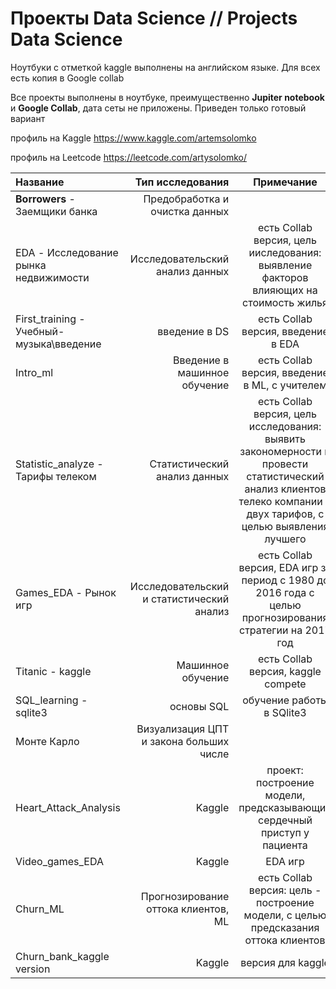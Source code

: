 # Проекты Data Science // Projects Data Science

Ноутбуки с отметкой kaggle выполнены на английском языке. Для всех есть копия в Google collab


Все проекты выполнены в ноутбуке, преимущественно **Jupiter notebook** и **Google Collab**, дата сеты не приложены. 
Приведен только готовый вариант

профиль на Kaggle
https://www.kaggle.com/artemsolomko

профиль на Leetcode
https://leetcode.com/artysolomko/



| **Название** | **Тип исследования** | **Примечание** |
| :-------------------- | ---------------------: |:---------------------------:|
| **Borrowers** - Заемщики банка| Предобработка и очистка данных | | есть Collab версия, цель исследования: формирование портрета идеального заемщика|
| EDA - Исследование рынка недвижимости | Исследовательский анализ данных | есть Collab версия, цель ииследования: выявление факторов влияющих на стоимость жилья|
| First_training - Учебный-музыка\введение| введение в DS | есть Collab версия, введение в EDA|
| Intro_ml | Введение в машинное обучение| есть Collab версия, введение в ML, с учителем|
| Statistic_analyze - Тарифы телеком | Статистический анализ данных| есть Collab версия, цель исследования: выявить закономерности и провести статистический анализ клиентов телеко компании и двух тарифов, с целью выявления лучшего|
| Games_EDA - Рынок игр | Исследовательский и статистический анализ| есть Collab версия, EDA игр за период с 1980 до 2016 года с целью прогнозирования стратегии на 2017 год|
| Titanic - kaggle | Машинное обучение| есть Collab версия, kaggle compete|
| SQL_learning - sqlite3 | основы SQL| обучение работы в SQlite3|
| Монте Карло| Визуализация ЦПТ и закона больших числе| |
| Heart_Attack_Analysis| Kaggle| проект: построение модели, предсказывающий сердечный приступ у пациента|
| Video_games_EDA| Kaggle| EDA игр|
| Churn_ML|Прогнозирование оттока клиентов, ML| есть Collab версия: цель - построение модели, с целью предсказания оттока клиентов|
| Churn_bank_kaggle version|Kaggle|версия для kaggle||





